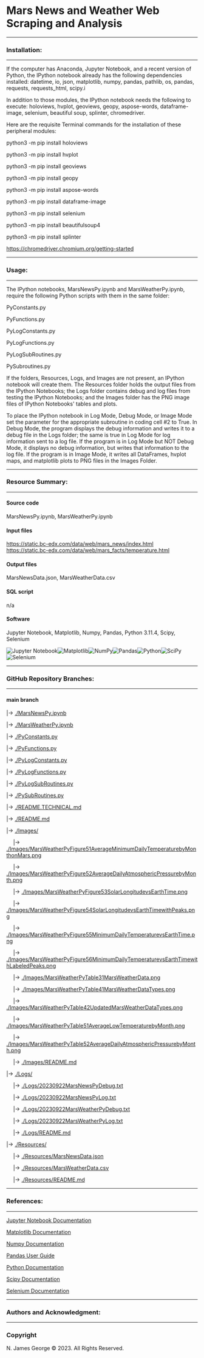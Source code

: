 # **Mars News and Weather Web Scraping and Analysis**

----

### **Installation:**

----

If the computer has Anaconda, Jupyter Notebook, and a recent version of Python, the IPython notebook already has the following dependencies installed: datetime, io, json, matplotlib, numpy, pandas, pathlib, os, pandas, requests, requests_html, scipy.i

In addition to those modules, the IPython notebook needs the following to execute: holoviews, hvplot, geoviews, geopy, aspose-words, dataframe-image, selenium, beautiful soup, splinter, chromedriver.

Here are the requisite Terminal commands for the installation of these peripheral modules:

python3 -m pip install holoviews

python3 -m pip install hvplot

python3 -m pip install geoviews

python3 -m pip install geopy

python3 -m pip install aspose-words

python3 -m pip install dataframe-image

python3 -m pip install selenium

python3 -m pip install beautifulsoup4

python3 -m pip install splinter

https://chromedriver.chromium.org/getting-started

----

### **Usage:**

----

The IPython notebooks, MarsNewsPy.ipynb and MarsWeatherPy.ipynb, require the following Python scripts with them in the same folder:

PyConstants.py

PyFunctions.py

PyLogConstants.py

PyLogFunctions.py

PyLogSubRoutines.py

PySubroutines.py

If the folders, Resources, Logs, and Images are not present, an IPython notebook will create them.  The Resources folder holds the output files from the IPython Notebooks; the Logs folder contains debug and log files from testing the IPython Notebooks; and the Images folder has the PNG image files of IPython Notebooks' tables and plots.

To place the IPython notebook in Log Mode, Debug Mode, or Image Mode set the parameter for the appropriate subroutine in coding cell #2 to True. In Debug Mode, the program displays the debug information and writes it to a debug file in the Logs folder; the same is true in Log Mode for log information sent to a log file. If the program is in Log Mode but NOT Debug Mode, it displays no debug information, but writes that information to the log file. If the program is in Image Mode, it writes all DataFrames, hvplot maps, and matplotlib plots to PNG files in the Images Folder.

----

### **Resource Summary:**

----

#### Source code

MarsNewsPy.ipynb, MarsWeatherPy.ipynb

#### Input files

https://static.bc-edx.com/data/web/mars_news/index.html \
https://static.bc-edx.com/data/web/mars_facts/temperature.html

#### Output files

MarsNewsData.json, MarsWeatherData.csv

#### SQL script

n/a

#### Software

Jupyter Notebook, Matplotlib, Numpy, Pandas, Python 3.11.4, Scipy, Selenium

![Jupyter Notebook](https://img.shields.io/badge/jupyter-%23FA0F00.svg?style=for-the-badge&logo=jupyter&logoColor=white)![Matplotlib](https://img.shields.io/badge/Matplotlib-%23ffffff.svg?style=for-the-badge&logo=Matplotlib&logoColor=black)![NumPy](https://img.shields.io/badge/numpy-%23013243.svg?style=for-the-badge&logo=numpy&logoColor=white)![Pandas](https://img.shields.io/badge/pandas-%23150458.svg?style=for-the-badge&logo=pandas&logoColor=white)![Python](https://img.shields.io/badge/python-3670A0?style=for-the-badge&logo=python&logoColor=ffdd54)![SciPy](https://img.shields.io/badge/SciPy-%230C55A5.svg?style=for-the-badge&logo=scipy&logoColor=%white)![Selenium](https://img.shields.io/badge/-selenium-%43B02A?style=for-the-badge&logo=selenium&logoColor=white)

----

### **GitHub Repository Branches:**

----

#### main branch 

|&rarr; [./MarsNewsPy.ipynb](./MarsNewsPy.ipynb)

|&rarr; [./MarsWeatherPy.ipynb](./MarsWeatherPy.ipynb)

|&rarr; [./PyConstants.py](./PyConstants.py)

|&rarr; [./PyFunctions.py](./PyFunctions.py)

|&rarr; [./PyLogConstants.py](./PyLogConstants.py)

|&rarr; [./PyLogFunctions.py](./PyLogFunctions.py)

|&rarr; [./PyLogSubRoutines.py](./PyLogSubRoutines.py)

|&rarr; [./PySubRoutines.py](./PySubRoutines.py)

|&rarr; [./README.TECHNICAL.md](./README.TECHNICAL.md)

|&rarr; [./README.md](./README.md)

|&rarr; [./Images/](./Images/)

  &emsp; |&rarr; [./Images/MarsWeatherPyFigure51AverageMinimumDailyTemperaturebyMonthonMars.png](./Images/MarsWeatherPyFigure51AverageMinimumDailyTemperaturebyMonthonMars.png)
  
  &emsp; |&rarr; [./Images/MarsWeatherPyFigure52AverageDailyAtmosphericPressurebyMonth.png](./Images/MarsWeatherPyFigure52AverageDailyAtmosphericPressurebyMonth.png)
  
  &emsp; |&rarr; [./Images/MarsWeatherPyFigure53SolarLongitudevsEarthTime.png](./Images/MarsWeatherPyFigure53SolarLongitudevsEarthTime.png)
  
  &emsp; |&rarr; [./Images/MarsWeatherPyFigure54SolarLongitudevsEarthTimewithPeaks.png](./Images/MarsWeatherPyFigure54SolarLongitudevsEarthTimewithPeaks.png)
  
  &emsp; |&rarr; [./Images/MarsWeatherPyFigure55MinimumDailyTemperaturevsEarthTime.png](./Images/MarsWeatherPyFigure55MinimumDailyTemperaturevsEarthTime.png)
  
  &emsp; |&rarr; [./Images/MarsWeatherPyFigure56MinimumDailyTemperaturevsEarthTimewithLabeledPeaks.png](./Images/MarsWeatherPyFigure56MinimumDailyTemperaturevsEarthTimewithLabeledPeaks.png)
  
  &emsp; |&rarr; [./Images/MarsWeatherPyTable31MarsWeatherData.png](./Images/MarsWeatherPyTable31MarsWeatherData.png)
  
  &emsp; |&rarr; [./Images/MarsWeatherPyTable41MarsWeatherDataTypes.png](./Images/MarsWeatherPyTable41MarsWeatherDataTypes.png)

  &emsp; |&rarr; [./Images/MarsWeatherPyTable42UpdatedMarsWeatherDataTypes.png](./Images/MarsWeatherPyTable42UpdatedMarsWeatherDataTypes.png)
  
  &emsp; |&rarr; [./Images/MarsWeatherPyTable51AverageLowTemperaturebyMonth.png](./Images/MarsWeatherPyTable51AverageLowTemperaturebyMonth.png)
  
  &emsp; |&rarr; [./Images/MarsWeatherPyTable52AverageDailyAtmosphericPressurebyMonth.png](./Images/MarsWeatherPyTable52AverageDailyAtmosphericPressurebyMonth.png)

  &emsp; |&rarr; [./Images/README.md](./Images/README.md)

|&rarr; [./Logs/](./Logs/)

  &emsp; |&rarr; [./Logs/20230922MarsNewsPyDebug.txt](./Logs/20230922MarsNewsPyDebug.txt)

  &emsp; |&rarr; [./Logs/20230922MarsNewsPyLog.txt](./Logs/20230922MarsNewsPyLog.txt)

  &emsp; |&rarr; [./Logs/20230922MarsWeatherPyDebug.txt](./Logs/20230922MarsWeatherPyDebug.txt)

  &emsp; |&rarr; [./Logs/20230922MarsWeatherPyLog.txt](./Logs/20230922MarsWeatherPyLog.txt)

  &emsp; |&rarr; [./Logs/README.md](./Logs/README.md)

|&rarr; [./Resources/](./Resources/)

  &emsp; |&rarr; [./Resources/MarsNewsData.json](./Resources/MarsNewsData.json)

  &emsp; |&rarr; [./Resources/MarsWeatherData.csv](./Resources/MarsWeatherData.csv)

  &emsp; |&rarr; [./Resources/README.md](./Resources/README.md)

----

### **References:**

----

[Jupyter Notebook Documentation](https://jupyter-notebook.readthedocs.io/en/stable/)

[Matplotlib Documentation](https://matplotlib.org/stable/index.html)

[Numpy Documentation](https://numpy.org/doc/1.26/)

[Pandas User Guide](https://pandas.pydata.org/docs/user_guide/index.html)

[Python Documentation](https://docs.python.org/3/contents.html)

[Scipy Documentation](https://docs.scipy.org/doc/scipy/)

[Selenium Documentation](https://selenium-python.readthedocs.io/index.html)

----

### **Authors and Acknowledgment:**

----

### Copyright

N. James George © 2023. All Rights Reserved.

